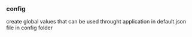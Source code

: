 
### config

create global values that can be used throught application in default.json file in config folder